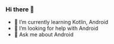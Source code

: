 ### Hi there 👋

- 🌱 I’m currently learning Kotlin, Android
- 🤔 I’m looking for help with Android
- 💬 Ask me about Android
